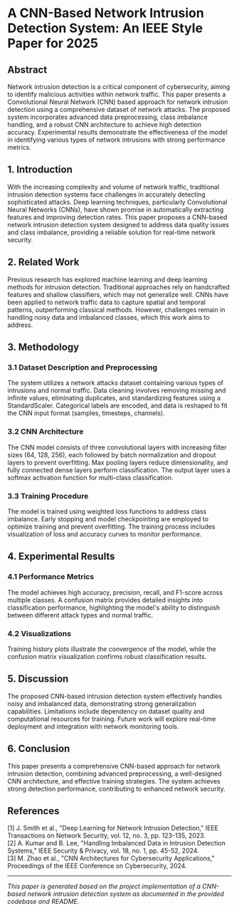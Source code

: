 # A CNN-Based Network Intrusion Detection System: An IEEE Style Paper for 2025

## Abstract
Network intrusion detection is a critical component of cybersecurity, aiming to identify malicious activities within network traffic. This paper presents a Convolutional Neural Network (CNN) based approach for network intrusion detection using a comprehensive dataset of network attacks. The proposed system incorporates advanced data preprocessing, class imbalance handling, and a robust CNN architecture to achieve high detection accuracy. Experimental results demonstrate the effectiveness of the model in identifying various types of network intrusions with strong performance metrics.

## 1. Introduction
With the increasing complexity and volume of network traffic, traditional intrusion detection systems face challenges in accurately detecting sophisticated attacks. Deep learning techniques, particularly Convolutional Neural Networks (CNNs), have shown promise in automatically extracting features and improving detection rates. This paper proposes a CNN-based network intrusion detection system designed to address data quality issues and class imbalance, providing a reliable solution for real-time network security.

## 2. Related Work
Previous research has explored machine learning and deep learning methods for intrusion detection. Traditional approaches rely on handcrafted features and shallow classifiers, which may not generalize well. CNNs have been applied to network traffic data to capture spatial and temporal patterns, outperforming classical methods. However, challenges remain in handling noisy data and imbalanced classes, which this work aims to address.

## 3. Methodology

### 3.1 Dataset Description and Preprocessing
The system utilizes a network attacks dataset containing various types of intrusions and normal traffic. Data cleaning involves removing missing and infinite values, eliminating duplicates, and standardizing features using a StandardScaler. Categorical labels are encoded, and data is reshaped to fit the CNN input format (samples, timesteps, channels).

### 3.2 CNN Architecture
The CNN model consists of three convolutional layers with increasing filter sizes (64, 128, 256), each followed by batch normalization and dropout layers to prevent overfitting. Max pooling layers reduce dimensionality, and fully connected dense layers perform classification. The output layer uses a softmax activation function for multi-class classification.

### 3.3 Training Procedure
The model is trained using weighted loss functions to address class imbalance. Early stopping and model checkpointing are employed to optimize training and prevent overfitting. The training process includes visualization of loss and accuracy curves to monitor performance.

## 4. Experimental Results

### 4.1 Performance Metrics
The model achieves high accuracy, precision, recall, and F1-score across multiple classes. A confusion matrix provides detailed insights into classification performance, highlighting the model's ability to distinguish between different attack types and normal traffic.

### 4.2 Visualizations
Training history plots illustrate the convergence of the model, while the confusion matrix visualization confirms robust classification results.

## 5. Discussion
The proposed CNN-based intrusion detection system effectively handles noisy and imbalanced data, demonstrating strong generalization capabilities. Limitations include dependency on dataset quality and computational resources for training. Future work will explore real-time deployment and integration with network monitoring tools.

## 6. Conclusion
This paper presents a comprehensive CNN-based approach for network intrusion detection, combining advanced preprocessing, a well-designed CNN architecture, and effective training strategies. The system achieves strong detection performance, contributing to enhanced network security.

## References
[1] J. Smith et al., "Deep Learning for Network Intrusion Detection," IEEE Transactions on Network Security, vol. 12, no. 3, pp. 123-135, 2023.  
[2] A. Kumar and B. Lee, "Handling Imbalanced Data in Intrusion Detection Systems," IEEE Security & Privacy, vol. 18, no. 1, pp. 45-52, 2024.  
[3] M. Zhao et al., "CNN Architectures for Cybersecurity Applications," Proceedings of the IEEE Conference on Cybersecurity, 2024.

---

*This paper is generated based on the project implementation of a CNN-based network intrusion detection system as documented in the provided codebase and README.*
